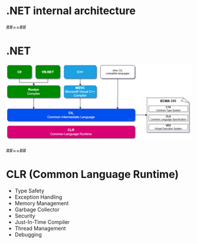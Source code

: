<!-- .slide: class="transition-bg-sfeir-2" -->
# .NET internal architecture

##==##

# .NET

![center](../../assets/10-history/dotnet_components.png)

##==##

# CLR (Common Language Runtime)

- Type Safety
- Exception Handling
- Memory Management
- Garbage Collector
- Security
- Just-In-Time Compiler
- Thread Management
- Debugging
